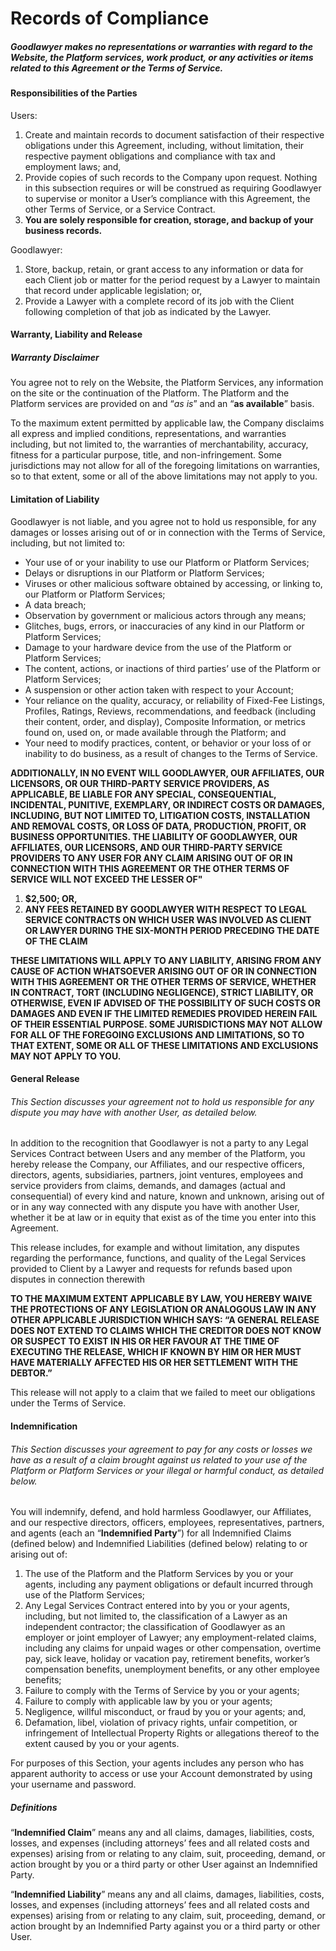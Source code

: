 # Records of Compliance

##### Goodlawyer makes no representations or warranties with regard to the Website, the Platform services, work product, or any activities or items related to this Agreement or the Terms of Service.

#### Responsibilities of the Parties

Users:

1. Create and maintain records to document satisfaction of their respective obligations under this Agreement, including, without limitation, their respective payment obligations and compliance with tax and employment laws; and,
2. Provide copies of such records to the Company upon request. Nothing in this subsection requires or will be construed as requiring Goodlawyer to supervise or monitor a User’s compliance with this Agreement, the other Terms of Service, or a Service Contract.
3. **You are solely responsible for creation, storage, and backup of your business records.**

Goodlawyer:

1. Store, backup, retain, or grant access to any information or data for each Client job or matter for the period request by a Lawyer to maintain that record under applicable legislation; or,
2. Provide a Lawyer with a complete record of its job with the Client following completion of that job as indicated by the Lawyer.

#### Warranty, Liability and Release

##### Warranty Disclaimer

You agree not to rely on the Website, the Platform Services, any information on the site or the continuation of the Platform. The Platform and the Platform services are provided on and “*as is*” and an “**as available**” basis.

To the maximum extent permitted by applicable law, the Company disclaims all express and implied conditions, representations, and warranties including, but not limited to, the warranties of merchantability, accuracy, fitness for a particular purpose, title, and non-infringement. Some jurisdictions may not allow for all of the foregoing limitations on warranties, so to that extent, some or all of the above limitations may not apply to you.

#### Limitation of Liability

Goodlawyer is not liable, and you agree not to hold us responsible, for any damages or losses arising out of or in connection with the Terms of Service, including, but not limited to:

* Your use of or your inability to use our Platform or Platform Services;
* Delays or disruptions in our Platform or Platform Services;
* Viruses or other malicious software obtained by accessing, or linking to, our Platform or Platform Services;
* A data breach;
* Observation by government or malicious actors through any means;
* Glitches, bugs, errors, or inaccuracies of any kind in our Platform or Platform Services;
* Damage to your hardware device from the use of the Platform or Platform Services;
* The content, actions, or inactions of third parties’ use of the Platform or Platform Services;
* A suspension or other action taken with respect to your Account;
* Your reliance on the quality, accuracy, or reliability of Fixed-Fee Listings, Profiles, Ratings, Reviews, recommendations, and feedback (including their content, order, and display), Composite Information, or metrics found on, used on, or made available through the Platform; and
* Your need to modify practices, content, or behavior or your loss of or inability to do business, as a result of changes to the Terms of Service.

**ADDITIONALLY, IN NO EVENT WILL GOODLAWYER, OUR AFFILIATES, OUR LICENSORS, OR OUR THIRD-PARTY SERVICE PROVIDERS, AS APPLICABLE, BE LIABLE FOR ANY SPECIAL, CONSEQUENTIAL, INCIDENTAL, PUNITIVE, EXEMPLARY, OR INDIRECT COSTS OR DAMAGES, INCLUDING, BUT NOT LIMITED TO, LITIGATION COSTS, INSTALLATION AND REMOVAL COSTS, OR LOSS OF DATA, PRODUCTION, PROFIT, OR BUSINESS OPPORTUNITIES. THE LIABILITY OF GOODLAWYER, OUR AFFILIATES, OUR LICENSORS, AND OUR THIRD-PARTY SERVICE PROVIDERS TO ANY USER FOR ANY CLAIM ARISING OUT OF OR IN CONNECTION WITH THIS AGREEMENT OR THE OTHER TERMS OF SERVICE WILL NOT EXCEED THE LESSER OF"**

1. **$2,500; OR,**
2. **ANY FEES RETAINED BY GOODLAWYER WITH RESPECT TO LEGAL SERVICE CONTRACTS ON WHICH USER WAS INVOLVED AS CLIENT OR LAWYER DURING THE SIX-MONTH PERIOD PRECEDING THE DATE OF THE CLAIM**

**THESE LIMITATIONS WILL APPLY TO ANY LIABILITY, ARISING FROM ANY CAUSE OF ACTION WHATSOEVER ARISING OUT OF OR IN CONNECTION WITH THIS AGREEMENT OR THE OTHER TERMS OF SERVICE, WHETHER IN CONTRACT, TORT (INCLUDING NEGLIGENCE), STRICT LIABILITY, OR OTHERWISE, EVEN IF ADVISED OF THE POSSIBILITY OF SUCH COSTS OR DAMAGES AND EVEN IF THE LIMITED REMEDIES PROVIDED HEREIN FAIL OF THEIR ESSENTIAL PURPOSE. SOME JURISDICTIONS MAY NOT ALLOW FOR ALL OF THE FOREGOING EXCLUSIONS AND LIMITATIONS, SO TO THAT EXTENT, SOME OR ALL OF THESE LIMITATIONS AND EXCLUSIONS MAY NOT APPLY TO YOU.**

#### General Release

###### This Section discusses your agreement not to hold us responsible for any dispute you may have with another User, as detailed below.

In addition to the recognition that Goodlawyer is not a party to any Legal Services Contract between Users and any member of the Platform, you hereby release the Company, our Affiliates, and our respective officers, directors, agents, subsidiaries, partners, joint ventures, employees and service providers from claims, demands, and damages (actual and consequential) of every kind and nature, known and unknown, arising out of or in any way connected with any dispute you have with another User, whether it be at law or in equity that exist as of the time you enter into this Agreement.

This release includes, for example and without limitation, any disputes regarding the performance, functions, and quality of the Legal Services provided to Client by a Lawyer and requests for refunds based upon disputes in connection therewith

**TO THE MAXIMUM EXTENT APPLICABLE BY LAW, YOU HEREBY WAIVE THE PROTECTIONS OF ANY LEGISLATION OR ANALOGOUS LAW IN ANY OTHER APPLICABLE JURISDICTION WHICH SAYS: “A GENERAL RELEASE DOES NOT EXTEND TO CLAIMS WHICH THE CREDITOR DOES NOT KNOW OR SUSPECT TO EXIST IN HIS OR HER FAVOUR AT THE TIME OF EXECUTING THE RELEASE, WHICH IF KNOWN BY HIM OR HER MUST HAVE MATERIALLY AFFECTED HIS OR HER SETTLEMENT WITH THE DEBTOR.”**

This release will not apply to a claim that we failed to meet our obligations under the Terms of Service.

#### Indemnification

###### This Section discusses your agreement to pay for any costs or losses we have as a result of a claim brought against us related to your use of the Platform or Platform Services or your illegal or harmful conduct, as detailed below.

You will indemnify, defend, and hold harmless Goodlawyer, our Affiliates, and our respective directors, officers, employees, representatives, partners, and agents (each an “**Indemnified Party**”) for all Indemnified Claims (defined below) and Indemnified Liabilities (defined below) relating to or arising out of:

1. The use of the Platform and the Platform Services by you or your agents, including any payment obligations or default incurred through use of the Platform Services;
2. Any Legal Services Contract entered into by you or your agents, including, but not limited to, the classification of a Lawyer as an independent contractor; the classification of Goodlawyer as an employer or joint employer of Lawyer; any employment-related claims, including any claims for unpaid wages or other compensation, overtime pay, sick leave, holiday or vacation pay, retirement benefits, worker’s compensation benefits, unemployment benefits, or any other employee benefits;
3. Failure to comply with the Terms of Service by you or your agents;
4. Failure to comply with applicable law by you or your agents;
5. Negligence, willful misconduct, or fraud by you or your agents; and,
6. Defamation, libel, violation of privacy rights, unfair competition, or infringement of Intellectual Property Rights or allegations thereof to the extent caused by you or your agents.

For purposes of this Section, your agents includes any person who has apparent authority to access or use your Account demonstrated by using your username and password.

##### Definitions

“**Indemnified Claim**” means any and all claims, damages, liabilities, costs, losses, and expenses (including attorneys’ fees and all related costs and expenses) arising from or relating to any claim, suit, proceeding, demand, or action brought by you or a third party or other User against an Indemnified Party.

“**Indemnified Liability**” means any and all claims, damages, liabilities, costs, losses, and expenses (including attorneys’ fees and all related costs and expenses) arising from or relating to any claim, suit, proceeding, demand, or action brought by an Indemnified Party against you or a third party or other User.